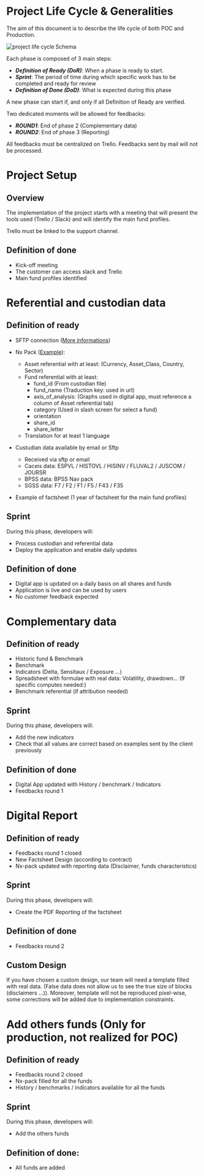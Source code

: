 # Project Life Cycle & Generalities

The aim of this document is to describe the life cycle of both POC and Production.

![project life cycle Schema](https://platform.100m.io/dist/nx-digital/project-life-cycle.png)

Each phase is composed of 3 main steps:

* ***Definition of Ready (DoR)***: When a phase is ready to start.
* ***Sprint***: The period of time during which specific work has to be completed and ready for review
* ***Definition of Done (DoD)***: What is expected during this phase


A new phase can start if, and only if all Definition of Ready are verified.

Two dedicated moments will be allowed for feedbacks:
* ***ROUND1***: End of phase 2 (Complementary data)
* ***ROUND2***: End of phase 3 (Reporting)

All feedbacks must be centralized on Trello. Feedbacks sent by mail will not be processed.

# Project Setup

## Overview
The implementation of the project starts with a meeting that will present the tools used (Trello / Slack) and will identify the main fund profiles.

Trello must be linked to the support channel.

## Definition of done
  * Kick-off meeting
  * The customer can access slack and Trello
  * Main fund profiles identified

# Referential and custodian data

## Definition of ready

  * SFTP connection ([More informations](https://nx.digital/doc?transfer))

  * Nx Pack ([Example](http://platform.100m.io/dist/greenrock/nx-pack_greenrock.xlsx)):
      - Asset referential with at least: (Currency, Asset_Class, Country, Sector)
      - Fund referential with at least:
        - fund_id (From custodian file)
        - fund_name (Traduction key: used in url)
        - axis_of_analysis: (Graphs used in digital app, must reference a column of Asset referential tab)
        - category (Used in slash screen for select a fund)
        - orientation
        - share_id
        - share_letter
      - Translation for at least 1 language

  * Custudian data available by email or Sftp
      - Received via sftp or email
      - Caceis data: ESPVL / HISTOVL / HISINV / FLUVAL2 / JUSCOM / JOURSR
      - BPSS data: BPSS Nav pack
      - SGSS data: F7 / F2 / F1 / F5 / F43 / F35

  * Example of factsheet (1 year of factsheet for the main fund profiles)

## Sprint
During this phase, developers will:
  * Process custodian and referential data
  * Deploy the application and enable daily updates

## Definition of done
  * Digital app is updated on a daily basis on all shares and funds
  * Application is live and can be used by users
  * No customer feedback expected

# Complementary data

## Definition of ready

  * Historic fund & Benchmark
  * Benchmark
  * Indicators (Delta, Sensitaux / Exposure ...)
  * Spreadsheet with formulae with real data: Volatility, drawdown... (If specific computes needed:)
  * Benchmark referential (if attribution needed)

## Sprint
  
During this phase, developers will:
  * Add the new indicators
  * Check that all values are correct based on examples sent by the client previously

##  Definition of done
  * Digital App updated with History / benchmark / Indicators
  * Feedbacks round 1

# Digital Report

## Definition of ready
* Feedbacks round 1 closed
* New Factsheet Design (according to contract)
* Nx-pack updated with reporting data (Disclaimer, funds characteristics)

## Sprint
During this phase, developers will:
 * Create the PDF Reporting of the factsheet

##  Definition of done
 * Feedbacks round 2

## Custom Design

If you have chosen a custom design, our team will need a template filled with real data. (False data does not allow us to see the true size of blocks (disclaimers ...)).
Moreover, template will not be reproduced pixel-wise, some corrections will be added due to implementation constraints.

# Add others funds (Only for production, not realized for POC)

## Definition of ready
* Feedbacks round 2 closed
* Nx-pack filled for all the funds
* History / benchmarks / indicators available for all the funds

## Sprint
During this phase, developers will:
  * Add the others funds

## Definition of done:
* All funds are added
